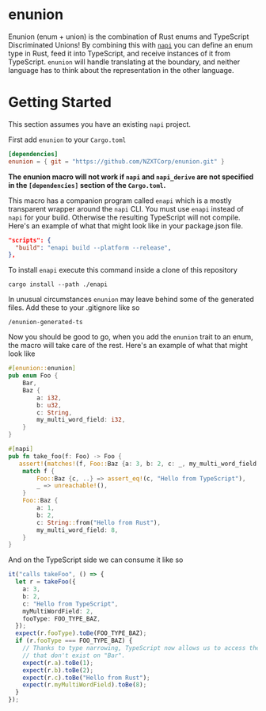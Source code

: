# enunion

Enunion (enum + union) is the combination of Rust enums and TypeScript Discriminated Unions! By combining this with [`napi`](https://napi.rs) you can define an
enum type in Rust, feed it into TypeScript, and receive instances of it from TypeScript. `enunion` will handle translating at the boundary, and neither language
has to think about the representation in the other language.

# Getting Started

This section assumes you have an existing `napi` project. 

First add `enunion` to your `Cargo.toml`

```toml
[dependencies]
enunion = { git = "https://github.com/NZXTCorp/enunion.git" }
```
<!-- TODO: Replace this with a cargo version once it's published -->


**The enunion macro will not work if `napi` and `napi_derive` are not specified in the `[dependencies]` section of the `Cargo.toml`.**

This macro has a companion program called `enapi` which is a mostly transparent wrapper around the `napi` CLI. You must 
use `enapi` instead of `napi` for your build. Otherwise the resulting TypeScript will not compile.
Here's an example of what that might look like in your package.json file.

```json
"scripts": {
  "build": "enapi build --platform --release",
},
```

To install `enapi` execute this command inside a clone of this repository

```
cargo install --path ./enapi
```

In unusual circumstances `enunion` may leave behind some of the generated files. Add these to your .gitignore like so

```
/enunion-generated-ts
```

Now you should be good to go, when you add the `enunion` trait to an enum, the macro will take care of the rest. Here's an example of what that might look like

```rust
#[enunion::enunion]
pub enum Foo {
    Bar,
    Baz {
        a: i32,
        b: u32,
        c: String,
        my_multi_word_field: i32,
    }
}

#[napi]
pub fn take_foo(f: Foo) -> Foo {
   assert!(matches!(f, Foo::Baz {a: 3, b: 2, c: _, my_multi_word_field: 2}));
    match f {
        Foo::Baz {c, ..} => assert_eq!(c, "Hello from TypeScript"),
        _ => unreachable!(),
    }
    Foo::Baz {
        a: 1,
        b: 2,
        c: String::from("Hello from Rust"),
        my_multi_word_field: 8,
    }
}
```

And on the TypeScript side we can consume it like so

```ts
it("calls takeFoo", () => {
  let r = takeFoo({
    a: 3,
    b: 2,
    c: "Hello from TypeScript",
    myMultiWordField: 2,
    fooType: FOO_TYPE_BAZ,
  });
  expect(r.fooType).toBe(FOO_TYPE_BAZ);
  if (r.fooType === FOO_TYPE_BAZ) {
    // Thanks to type narrowing, TypeScript now allows us to access the "Baz" specific fields
    // that don't exist on "Bar".
    expect(r.a).toBe(1);
    expect(r.b).toBe(2);
    expect(r.c).toBe("Hello from Rust");
    expect(r.myMultiWordField).toBe(8);
  }
});
```
